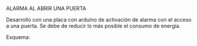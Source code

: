 ALARMA AL ABRIR UNA PUERTA

Desarrollo con una placa con arduino de activación de alarma con el acceso a una puerta. 
Se debe de reducir lo más posible el consumo de energía.

Esquema:
